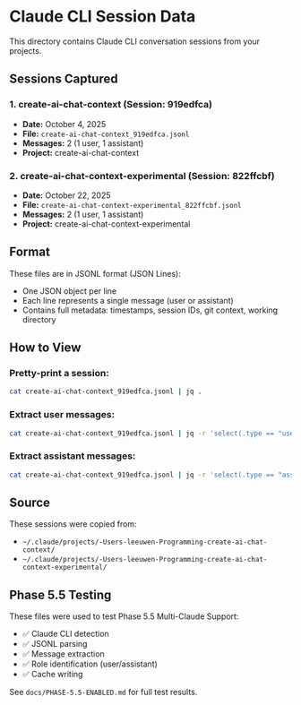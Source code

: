 # Claude CLI Session Data

This directory contains Claude CLI conversation sessions from your projects.

## Sessions Captured

### 1. create-ai-chat-context (Session: 919edfca)
- **Date:** October 4, 2025
- **File:** `create-ai-chat-context_919edfca.jsonl`
- **Messages:** 2 (1 user, 1 assistant)
- **Project:** create-ai-chat-context

### 2. create-ai-chat-context-experimental (Session: 822ffcbf)
- **Date:** October 22, 2025
- **File:** `create-ai-chat-context-experimental_822ffcbf.jsonl`
- **Messages:** 2 (1 user, 1 assistant)
- **Project:** create-ai-chat-context-experimental

## Format

These files are in JSONL format (JSON Lines):
- One JSON object per line
- Each line represents a single message (user or assistant)
- Contains full metadata: timestamps, session IDs, git context, working directory

## How to View

### Pretty-print a session:
```bash
cat create-ai-chat-context_919edfca.jsonl | jq .
```

### Extract user messages:
```bash
cat create-ai-chat-context_919edfca.jsonl | jq -r 'select(.type == "user") | .message.content'
```

### Extract assistant messages:
```bash
cat create-ai-chat-context_919edfca.jsonl | jq -r 'select(.type == "assistant") | .message.content[0].text'
```

## Source

These sessions were copied from:
- `~/.claude/projects/-Users-leeuwen-Programming-create-ai-chat-context/`
- `~/.claude/projects/-Users-leeuwen-Programming-create-ai-chat-context-experimental/`

## Phase 5.5 Testing

These files were used to test Phase 5.5 Multi-Claude Support:
- ✅ Claude CLI detection
- ✅ JSONL parsing
- ✅ Message extraction
- ✅ Role identification (user/assistant)
- ✅ Cache writing

See `docs/PHASE-5.5-ENABLED.md` for full test results.
